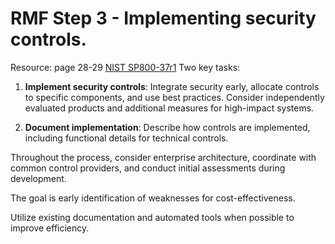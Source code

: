 # RMF Step 3 - Implementing security controls.
Resource: page 28-29 [NIST SP800-37r1](https://nvlpubs.nist.gov/nistpubs/specialpublications/nist.sp.800-37r1.pdf)
Two key tasks:
1. __Implement security controls__:
    Integrate security early, allocate controls to specific components, and use best practices. Consider independently evaluated products and additional measures for high-impact systems.

3. __Document implementation__:
Describe how controls are implemented, including functional details for technical controls.

Throughout the process, consider enterprise architecture, coordinate with common control providers, and conduct initial assessments during development.

The goal is early identification of weaknesses for cost-effectiveness.

Utilize existing documentation and automated tools when possible to improve efficiency.
